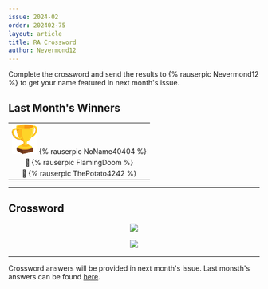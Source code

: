 ```yaml
---
issue: 2024-02
order: 202402-75
layout: article
title: RA Crossword
author: Nevermond12
---
```


Complete the crossword and send the results to {% rauserpic Nevermond12 %} to get your name featured in next month's issue.

## Last Month's Winners

<table><tbody>
  <tr>
    <td colspan="1" style="text-align: center; vertical-align: middle;"><div class="bingo-winner-small"><img src="../../img/trophy_small.png"/> {% rauserpic NoName40404 %}</div></td>
  </tr>
  <tr>
    <td colspan="1" style="text-align: center; vertical-align: middle;">🥈 {% rauserpic FlamingDoom %}</td>
  </tr>
  <tr>
    <td colspan="1" style="text-align: center; vertical-align: middle;">🥉 {% rauserpic ThePotato4242 %}</td>
  </tr>
</tbody></table>

---

## Crossword

<p align="center">
  <img src="img/Fun/crosswordTemp.png" />
</p>
<p align="center">
  <img src="img/Fun/crossword-cluesTemp.png" />
</p>

***

Crossword answers will be provided in next month's issue. Last monsth's answers can be found [here](img/Fun/crossword-answers.png).
